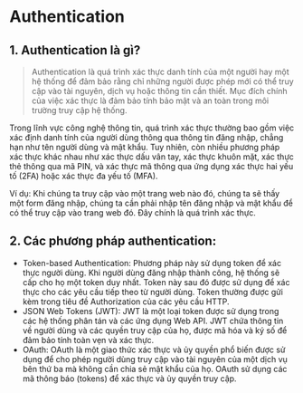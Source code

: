 # Authentication

## 1. Authentication là gì?

> Authentication là quá trình xác thực danh tính của một người hay một hệ thống để đảm bảo rằng chỉ những người được phép mới có thể truy cập vào tài nguyên, dịch vụ hoặc thông tin cần thiết. Mục đích chính của việc xác thực là đảm bảo tính bảo mật và an toàn trong môi trường truy cập hệ thống.

Trong lĩnh vực công nghệ thông tin, quá trình xác thực thường bao gồm việc xác định danh tính của người dùng thông qua thông tin đăng nhập, chẳng hạn như tên người dùng và mật khẩu. Tuy nhiên, còn nhiều phương pháp xác thực khác nhau như xác thực dấu vân tay, xác thực khuôn mặt, xác thực thẻ thông qua mã PIN, và xác thực mã thông qua ứng dụng xác thực hai yếu tố (2FA) hoặc xác thực đa yếu tố (MFA).

Ví dụ: Khi chúng ta truy cập vào một trang web nào đó, chúng ta sẽ thấy một form đăng nhập, chúng ta cần phải nhập tên đăng nhập và mật khẩu để có thể truy cập vào trang web đó. Đây chính là quá trình xác thực.

## 2. Các phương pháp authentication:

- Token-based Authentication: Phương pháp này sử dụng token để xác thực người dùng. Khi người dùng đăng nhập thành công, hệ thống sẽ cấp cho họ một token duy nhất. Token này sau đó được sử dụng để xác thực cho các yêu cầu tiếp theo từ người dùng. Token thường được gửi kèm trong tiêu đề Authorization của các yêu cầu HTTP.
- JSON Web Tokens (JWT): JWT là một loại token được sử dụng trong các hệ thống phân tán và các ứng dụng Web API. JWT chứa thông tin về người dùng và các quyền truy cập của họ, được mã hóa và ký số để đảm bảo tính toàn vẹn và xác thực.
- OAuth: OAuth là một giao thức xác thực và ủy quyền phổ biến được sử dụng để cho phép người dùng truy cập vào tài nguyên của một dịch vụ bên thứ ba mà không cần chia sẻ mật khẩu của họ. OAuth sử dụng các mã thông báo (tokens) để xác thực và ủy quyền truy cập.
